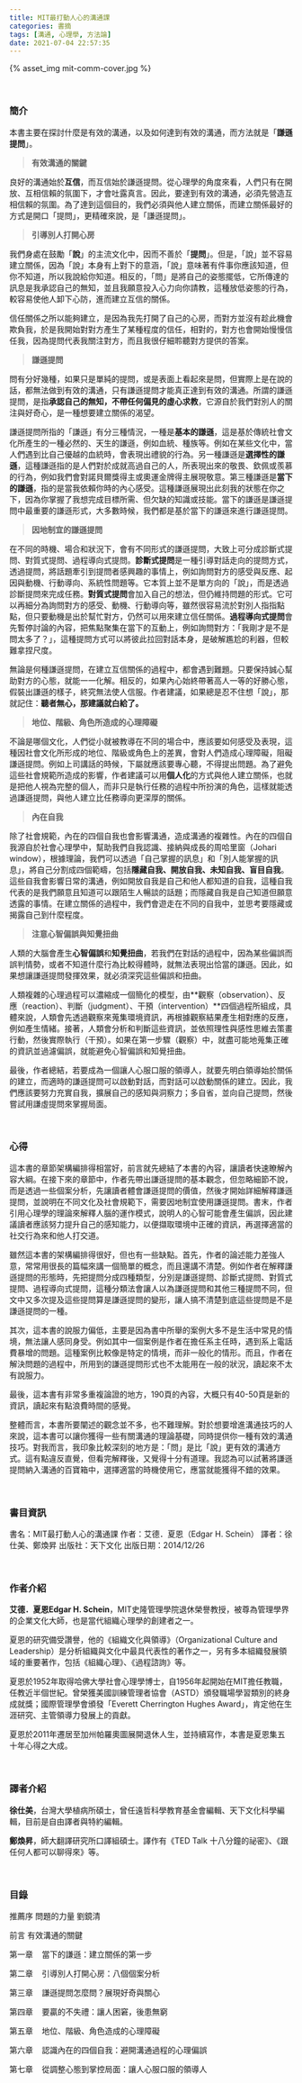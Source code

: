 ```yaml
---
title: MIT最打動人心的溝通課
categories: 書摘
tags: [溝通, 心理學, 方法論]
date: 2021-07-04 22:57:35
---
```


{% asset_img mit-comm-cover.jpg %}


&nbsp;

### 簡介

本書主要在探討什麼是有效的溝通，以及如何達到有效的溝通，而方法就是「**謙遜提問**」。

> **有效溝通的關鍵**

良好的溝通始於**互信**，而互信始於謙遜提問。從心理學的角度來看，人們只有在開放、互相信賴的氛圍下，才會吐露真言。因此，要達到有效的溝通，必須先營造互相信賴的氛圍。為了達到這個目的，我們必須與他人建立關係，而建立關係最好的方式是開口「提問」，更精確來說，是「謙遜提問」。

<!--more-->

> **引導別人打開心房**

我們身處在鼓勵「**說**」的主流文化中，因而不善於「**提問**」。但是，「說」並不容易建立關係，因為「說」本身有上對下的意涵，「說」意味著有件事你應該知道，但你不知道，所以我說給你知道。相反的，「問」是將自己的姿態擺低，它所傳達的訊息是我承認自己的無知，並且我願意投入心力向你請教，這種放低姿態的行為，較容易使他人卸下心防，進而建立互信的關係。

信任關係之所以能夠建立，是因為我先打開了自己的心房，而對方並沒有趁此機會欺負我，於是我開始對對方產生了某種程度的信任，相對的，對方也會開始慢慢信任我，因為提問代表我關注對方，而且我很仔細聆聽對方提供的答案。

> **謙遜提問**

問有分好幾種，如果只是單純的提問，或是表面上看起來是問，但實際上是在說的話，都無法做到有效的溝通，只有謙遜提問才能真正達到有效的溝通。所謂的謙遜提問，是指**承認自己的無知，不帶任何偏見的虛心求教**，它源自於我們對別人的關注與好奇心，是一種想要建立關係的渴望。

謙遜提問所指的「謙遜」有分三種情況，一種是**基本的謙遜**，這是基於傳統社會文化所產生的一種必然的、天生的謙遜，例如血統、種族等。例如在某些文化中，當人們遇到比自己優越的血統時，會表現出禮貌的行為。另一種謙遜是**選擇性的謙遜**，這種謙遜指的是人們對於成就高過自己的人，所表現出來的敬畏、欽佩或羨慕的行為，例如我們會對諾貝爾獎得主或奧運金牌得主展現敬意。第三種謙遜是**當下的謙遜**，指的是當我依賴你時的內心感受。這種謙遜展現出此刻我的狀態在你之下，因為你掌握了我想完成目標所需、但欠缺的知識或技能。當下的謙遜是謙遜提問中最重要的謙遜形式，大多數時候，我們都是基於當下的謙遜來進行謙遜提問。

> **因地制宜的謙遜提問**

在不同的時機、場合和狀況下，會有不同形式的謙遜提問，大致上可分成診斷式提問、對質式提問、過程導向式提問。**診斷式提問**是一種引導對話走向的提問方式，透過提問，將話題牽引到提問者感興趣的事情上，例如詢問對方的感受與反應、起因與動機、行動導向、系統性問題等。它本質上並不是單方向的「說」，而是透過診斷提問來完成任務。**對質式提問**會加入自己的想法，但仍維持問題的形式。它可以再細分為詢問對方的感受、動機、行動導向等，雖然很容易流於對別人指指點點，但只要動機是出於幫忙對方，仍然可以用來建立信任關係。**過程導向式提問**會先暫停討論的內容，把焦點聚集在當下的互動上，例如詢問對方：「我剛才是不是問太多了？」，這種提問方式可以將彼此拉回對話本身，是破解尷尬的利器，但較難拿捏尺度。

無論是何種謙遜提問，在建立互信關係的過程中，都會遇到難題。只要保持誠心幫助對方的心態，就能一一化解。相反的，如果內心始終帶著高人一等的好勝心態，假裝出謙遜的樣子，終究無法使人信服。作者建議，如果總是忍不住想「說」，那就記住：**聽者無心，那建議就白給了。**

> **地位、階級、角色所造成的心理障礙**

不論是哪個文化，人們從小就被教導在不同的場合中，應該要如何感受及表現，這種因社會文化所形成的地位、階級或角色上的差異，會對人們造成心理障礙，阻礙謙遜提問。例如上司講話的時候，下屬就應該要專心聽，不得提出問題。為了避免這些社會規範所造成的影響，作者建議可以用**個人化**的方式與他人建立關係，也就是把他人視為完整的個人，而非只是執行任務的過程中所扮演的角色，這樣就能透過謙遜提問，與他人建立比任務導向更深厚的關係。

> **內在自我**

除了社會規範，內在的四個自我也會影響溝通，造成溝通的複雜性。內在的四個自我源自於社會心理學中，幫助我們自我認識、接納與成長的周哈里窗（Johari window），根據理論，我們可以透過「自己掌握的訊息」和「別人能掌握的訊息」，將自己分割成四個範疇，包括**隱藏自我、開放自我、未知自我、盲目自我**。這些自我會影響日常的溝通，例如開放自我是自己和他人都知道的自我，這種自我代表的是我們願意且知道可以跟陌生人暢談的話題；而隱藏自我是自己知道但願意透露的事情。在建立關係的過程中，我們會遊走在不同的自我中，並思考要隱藏或揭露自己到什麼程度。

> **注意心智偏誤與知覺扭曲**

人類的大腦會產生**心智偏誤**和**知覺扭曲**，若我們在對話的過程中，因為某些偏誤而誤判情勢，或者不知道什麼行為比較得體時，就無法表現出恰當的謙遜。因此，如果想讓謙遜提問發揮效果，就必須深究這些偏誤和扭曲。

人類複雜的心理過程可以濃縮成一個簡化的模型，由**觀察（observation）、反應（reaction）、判斷（judgment）、干預（intervention）**四個過程所組成，具體來說，人類會先透過觀察來蒐集環境資訊，再根據觀察結果產生相對應的反應，例如產生情緒。接著，人類會分析和判斷這些資訊，並依照理性與感性思維去策畫行動，然後實際執行（干預）。如果在第一步驟（觀察）中，就盡可能地蒐集正確的資訊並過濾偏誤，就能避免心智偏誤和知覺扭曲。

最後，作者總結，若要成為一個讓人心服口服的領導人，就要先明白領導始於關係的建立，而適時的謙遜提問可以啟動對話，而對話可以啟動關係的建立。因此，我們應該要努力充實自我，擴展自己的感知與洞察力；多自省，並向自己提問，然後嘗試用謙虛提問來掌握局面。


&nbsp;

### 心得

這本書的章節架構編排得相當好，前言就先總結了本書的內容，讓讀者快速瞭解內容大綱。在接下來的章節中，作者先帶出謙遜提問的基本觀念，但忽略細節不說，而是透過一些個案分析，先讓讀者體會謙遜提問的價值，然後才開始詳細解釋謙遜提問，並說明在不同文化及社會規範下，需要因地制宜使用謙遜提問。書末，作者引用心理學的理論來解釋人腦的運作模式，說明人的心智可能會產生偏誤，因此建議讀者應該努力提升自己的感知能力，以便擷取環境中正確的資訊，再選擇適當的社交行為來和他人打交道。

雖然這本書的架構編排得很好，但也有一些缺點。首先，作者的論述能力差強人意，常常用很長的篇幅來講一個簡單的概念，而且還講不清楚。例如作者在解釋謙遜提問的形態時，先把提問分成四種類型，分別是謙遜提問、診斷式提問、對質式提問、過程導向式提問，這種分類法會讓人以為謙遜提問和其他三種提問不同，但文中又多次提及這些提問算是謙遜提問的變形，讓人搞不清楚到底這些提問是不是謙遜提問的一種。

其次，這本書的說服力偏低，主要是因為書中所舉的案例大多不是生活中常見的情境，無法讓人感同身受。例如其中一個案例是作者在擔任系主任時，遇到系上電話費暴增的問題。這種案例比較像是特定的情境，而非一般化的情形。而且，作者在解決問題的過程中，所用到的謙遜提問形式也不太能用在一般的狀況，讀起來不太有說服力。

最後，這本書有非常多重複論證的地方，190頁的內容，大概只有40-50頁是新的資訊，讀起來有點浪費時間的感覺。

整體而言，本書所要闡述的觀念並不多，也不難理解。對於想要增進溝通技巧的人來說，這本書可以讓你獲得一些有關溝通的理論基礎，同時提供你一種有效的溝通技巧。對我而言，我印象比較深刻的地方是：「問」是比「說」更有效的溝通方式。這有點違反直覺，但看完解釋後，又覺得十分有道理。我認為可以試著將謙遜提問納入溝通的百寶箱中，選擇適當的時機使用它，應當就能獲得不錯的效果。


&nbsp;

### 書目資訊

書名：MIT最打動人心的溝通課
作者：艾德．夏恩（Edgar H. Schein）
譯者：徐仕美、鄭煥昇
出版社：天下文化
出版日期：2014/12/26


&nbsp;

### 作者介紹

**艾德．夏恩Edgar H. Schein**，MIT史隆管理學院退休榮譽教授，被尊為管理學界的企業文化大師，也是當代組織心理學的創建者之一。

夏恩的研究備受讚譽，他的《組織文化與領導》（Organizational Culture and Leadership）是分析組織與文化中最具代表性的著作之一，另有多本組織發展領域的重要著作，包括《組織心理》、《過程諮詢》等。

夏恩於1952年取得哈佛大學社會心理學博士，自1956年起開始在MIT擔任教職，任教近半個世紀。曾榮獲美國訓練管理者協會（ASTD）頒發職場學習類別的終身成就獎；國際管理學會頒發「Everett Cherrington Hughes Award」，肯定他在生涯研究、主管領導力發展上的貢獻。

夏恩於2011年遷居至加州帕羅奧圖展開退休人生，並持續寫作，本書是夏恩集五十年心得之大成。


&nbsp;

### 譯者介紹

**徐仕美**，台灣大學植病所碩士，曾任遠哲科學教育基金會編輯、天下文化科學編輯，目前是自由譯者與特約編輯。

**鄭煥昇**，師大翻譯研究所口譯組碩士。譯作有《TED Talk 十八分鐘的祕密》、《跟任何人都可以聊得來》等。


&nbsp;

### 目錄

推薦序 問題的力量 劉鏡清

前言 有效溝通的關鍵

第一章    當下的謙遜：建立關係的第一步

第二章    引導別人打開心房：八個個案分析

第三章    謙遜提問怎麼問？展現好奇與關心

第四章    要贏的不失禮：讓人困窘，後患無窮

第五章    地位、階級、角色造成的心理障礙

第六章    認識內在的四個自我：避開溝通過程的心理偏誤

第七章    從調整心態到掌控局面：讓人心服口服的領導人

